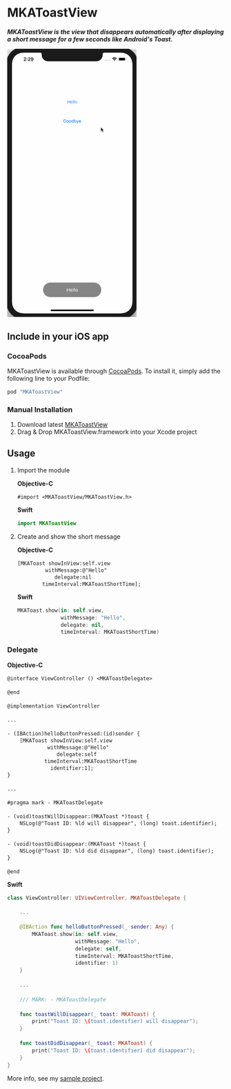 MKAToastView
===

***MKAToastView is the view that disappears automatically after displaying a short message for a few seconds like Android's Toast.***

<img src="./README/images/sample1.gif" width="300">

## Include in your iOS app

### CocoaPods

MKAToastView is available through [CocoaPods](http://cocoapods.org). To install
it, simply add the following line to your Podfile:

```ruby
pod "MKAToastView"
```

### Manual Installation

1. Download latest [MKAToastView](https://github.com/HituziANDO/MKAToastView/releases)
1. Drag & Drop MKAToastView.framework into your Xcode project

## Usage

1. Import the module
	
	**Objective-C**
	
	```objc
	#import <MKAToastView/MKAToastView.h>
	```

	**Swift**
	
	```swift
	import MKAToastView
	```

1. Create and show the short message
	
	**Objective-C**
	
	```objc
	[MKAToast showInView:self.view
	         withMessage:@"Hello"
	            delegate:nil
	        timeInterval:MKAToastShortTime];
	```
	
	**Swift**
	
	```swift
	MKAToast.show(in: self.view,
                  withMessage: "Hello",
                  delegate: nil,
                  timeInterval: MKAToastShortTime)
	```
	
### Delegate

**Objective-C**

```objc
@interface ViewController () <MKAToastDelegate>

@end

@implementation ViewController

...

- (IBAction)helloButtonPressed:(id)sender {
    [MKAToast showInView:self.view
             withMessage:@"Hello"
                delegate:self
            timeInterval:MKAToastShortTime
              identifier:1];
}

...

#pragma mark - MKAToastDelegate

- (void)toastWillDisappear:(MKAToast *)toast {
    NSLog(@"Toast ID: %ld will disappear", (long) toast.identifier);
}

- (void)toastDidDisappear:(MKAToast *)toast {
    NSLog(@"Toast ID: %ld did disappear", (long) toast.identifier);
}

@end
```

**Swift**

```swift
class ViewController: UIViewController, MKAToastDelegate {
    
    ...
    
    @IBAction func helloButtonPressed(_ sender: Any) {
        MKAToast.show(in: self.view,
                      withMessage: "Hello",
                      delegate: self,
                      timeInterval: MKAToastShortTime,
                      identifier: 1)
    }
    
    ...
    
    /// MARK: - MKAToastDelegate
    
    func toastWillDisappear(_ toast: MKAToast) {
        print("Toast ID: \(toast.identifier) will disappear");
    }
    
    func toastDidDisappear(_ toast: MKAToast) {
        print("Toast ID: \(toast.identifier) did disappear");
    }
}
```

More info, see my [sample project](https://github.com/HituziANDO/MKAToastView/tree/master/Sample).
